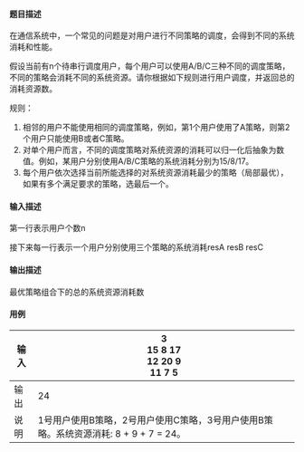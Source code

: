 #### 题目描述

在通信系统中，一个常见的问题是对用户进行不同策略的调度，会得到不同的系统消耗和性能。

假设当前有n个待串行调度用户，每个用户可以使用A/B/C三种不同的调度策略，不同的策略会消耗不同的系统资源。请你根据如下规则进行用户调度，并返回总的消耗资源数。

规则：

1. 相邻的用户不能使用相同的调度策略，例如，第1个用户使用了A策略，则第2个用户只能使用B或者C策略。
2. 对单个用户而言，不同的调度策略对系统资源的消耗可以归一化后抽象为数值。例如，某用户分别使用A/B/C策略的系统消耗分别为15/8/17。
3. 每个用户依次选择当前所能选择的对系统资源消耗最少的策略（局部最优），如果有多个满足要求的策略，选最后一个。

#### 输入描述

第一行表示用户个数n

接下来每一行表示一个用户分别使用三个策略的系统消耗resA resB resC

#### 输出描述

最优策略组合下的总的系统资源消耗数

#### 用例


| 输入 | 3<br/>15 8 17<br/>12 20 9<br/>11 7 5                                                 |
| ------ | -------------------------------------------------------------------------------------- |
| 输出 | 24                                                                                   |
| 说明 | 1号用户使用B策略，2号用户使用C策略，3号用户使用B策略。系统资源消耗: 8 + 9 + 7 = 24。 |
